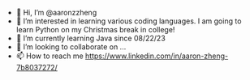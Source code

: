 - 👋 Hi, I’m @aaronzzheng
- 👀 I’m interested in learning various coding languages. I am going to learn Python on my Christmas break in college!
- 🌱 I’m currently learning Java since 08/22/23
- 💞️ I’m looking to collaborate on ...
- 📫 How to reach me https://www.linkedin.com/in/aaron-zheng-7b8037272/

<!---
aaronzzheng/aaronzzheng is a ✨ special ✨ repository because its `README.md` (this file) appears on your GitHub profile.
You can click the Preview link to take a look at your changes.
--->
